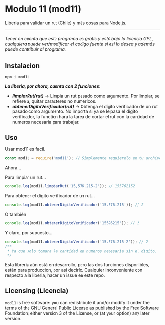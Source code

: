 # Modulo 11 (mod11)

Liberia para validar un rut (Chile) y más cosas para Node.js.

---

###### _Tener en cuenta que este programa es gratis y está bajo la licencia GPL, cualquiera puede ver/modificar el codigo fuente si asi lo desea y además puede contribuir al programa._

## Instalacion

```
npm i mod11
```

**_La liberia, por ahora, cuenta con 2 funciones_**:

-   **_limpiarRut(rut)_** -> Limpia un rut pasado como argumento. Por limpiar, se refiere a, quitar caracteres no
    numericos.
-   **_obtenerDigitoVerificador(rut)_** -> Obtenga el dígito verificador de un rut pasado como argumento. No importa si ya
    se le pasa el dígito verificador, la function hara la tarea de cortar el rut con la cantidad de numeros necesaria para
    trabajar.

## Uso

Usar mod11 es facil.

```js
const mod11 = require('mod11'); // Simplemente requierelo en tu archivo .js de Node
```

Ahora...

Para limpiar un rut...

```js
console.log(mod11.limpiarRut('15,576.215-2')); // 155762152
```

Para obtener el digito verificador de un rut...

```js
console.log(mod11.obtenerDigitoVerificador('15.576.215')); // 2
```

O también

```js
console.log(mod11.obtenerDigitoVerificador('15576215')); // 2
```

Y claro, por supuesto...

```js
console.log(mod11.obtenerDigitoVerificador('15.576.215-2')); // 2
/**
 * Ya que solo tomara la cantidad de numeros necesaria sin el digito.
 */
```

Esta libreria aún está en desarrollo, pero las dos funciones disponibles, están para produccion, por asi decirlo.
Cualquier inconveniente con respecto a la liberia, hacer un issue en este repo.

## Licensing (Licencia)

`mod11` is free software: you can redistribute it and/or modify
it under the terms of the GNU General Public License as published by
the Free Software Foundation; either version 3 of the License, or
(at your option) any later version.
